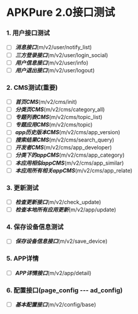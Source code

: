 # APKPure 2.0接口测试

### 1. 用户接口测试
-[ ] ***消息接口***(m/v2/user/notify_list) 
-[ ] ***三方登录接口***(m/v2/user/login_social)
-[ ] ***用户信息接口***(m/v2/user/info)
-[ ] ***用户退出接口***(m/v2/user/logout)

### 2. CMS测试(重要)
-[ ] ***首页CMS***(m/v2/cms/init) 
-[ ] ***分类页CMS***(m/v2/cms/category_all) 
-[ ] ***专题列表CMS***(m/v2/cms/topic_list) 
-[ ] ***专题应用CMS***(m/v2/cms/topic) 
-[ ] ***app历史版本CMS***(m/v2/cms/app_version) 
-[ ] ***搜索结果CMS***(m/v2/cms/search_query) 
-[ ] ***开发者CMS***(m/v2/cms/app_developer) 
-[ ] ***分类下的appCMS***(m/v2/cms/app_category) 
-[ ] ***本应用相似appCMS***(m/v2/cms/app_similar) 
-[ ] ***本应用所有相关appCMS***(m/v2/cms/app_relate) 

### 3. 更新测试
-[ ] ***检查更新接口***(m/v2/check_update) 
-[ ] ***检查本地所有应用更新***(m/v2/app/update) 

### 4. 保存设备信息测试
-[ ] ***保存设备信息接口***(m/v2/save_device)

### 5. APP详情
-[ ] ***APP详情接口***(m/v2/app/detail)
 
 ### 6. 配置接口(page_config  --- ad_config)
 -[ ] ***基本配置接口***(m/v2/config/base) 


